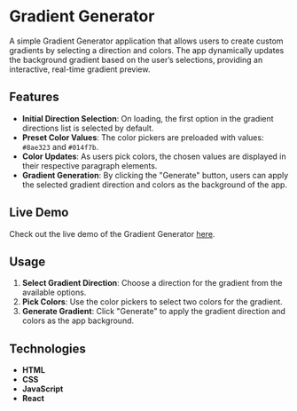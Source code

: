 # Gradient Generator

A simple Gradient Generator application that allows users to create custom gradients by selecting a direction and colors. The app dynamically updates the background gradient based on the user’s selections, providing an interactive, real-time gradient preview.

## Features

- **Initial Direction Selection**: On loading, the first option in the gradient directions list is selected by default.
- **Preset Color Values**: The color pickers are preloaded with values: `#8ae323` and `#014f7b`.
- **Color Updates**: As users pick colors, the chosen values are displayed in their respective paragraph elements.
- **Gradient Generation**: By clicking the "Generate" button, users can apply the selected gradient direction and colors as the background of the app.

## Live Demo

Check out the live demo of the Gradient Generator [here](https://gradientnirmal.ccbp.tech/).

## Usage

1. **Select Gradient Direction**: Choose a direction for the gradient from the available options.
2. **Pick Colors**: Use the color pickers to select two colors for the gradient.
3. **Generate Gradient**: Click "Generate" to apply the gradient direction and colors as the app background.

## Technologies

- **HTML**
- **CSS**
- **JavaScript**
- **React**
